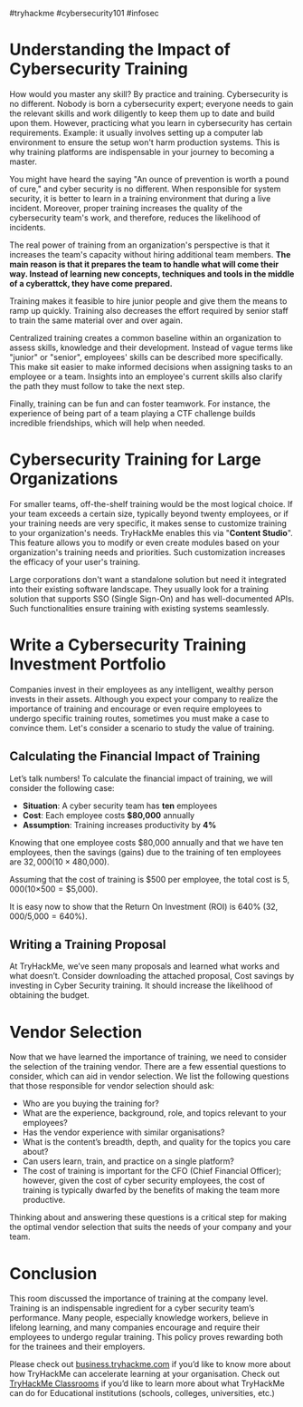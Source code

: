 #tryhackme #cybersecurity101 #infosec 
# Understanding the Impact of Cybersecurity Training

How would you master any skill? By practice and training. Cybersecurity is no different. Nobody is born a cybersecurity expert; everyone needs to gain the relevant skills and work diligently to keep them up to date and build upon them. However, practicing what you learn in cybersecurity has certain requirements. Example: it usually involves setting up a computer lab environment to ensure the setup won't harm production systems. This is why training platforms are indispensable in your journey to becoming a master. 

You might have heard the saying "An ounce of prevention is worth a pound of cure," and cyber security is no different. When responsible for system security, it is better to learn in a training environment that during a live incident. Moreover, proper training increases the quality of the cybersecurity team's work, and therefore, reduces the likelihood of incidents. 

The real power of training from an organization's perspective is that it increases the team's capacity without hiring additional team members. **The main reason is that it prepares the team to handle what will come their way. Instead of learning new concepts, techniques and tools in the middle of a cyberattck, they have come prepared.**

Training makes it feasible to hire junior people and give them the means to ramp up quickly. Training also decreases the effort required by senior staff to train the same material over and over again. 

Centralized training creates a common baseline within an organization to assess skills, knowledge and their development. Instead of vague terms like "junior" or "senior", employees' skills can be described more specifically. This make sit easier to make informed decisions when assigning tasks to an employee or a team. Insights into an employee's current skills also clarify the path they must follow to take the next step. 

Finally, training can be fun and can foster teamwork. For instance, the experience of being part of a team playing a CTF challenge builds incredible friendships, which will help when needed. 
# Cybersecurity Training for Large Organizations

For smaller teams, off-the-shelf training would be the most logical choice. If your team exceeds a certain size, typically beyond twenty employees, or if your training needs are very specific, it makes sense to customize training to your organization's needs. TryHackMe enables this via "**Content Studio**". This feature allows you to modify or even create modules based on your organization's training needs and priorities. Such customization increases the efficacy of your user's training. 

Large corporations don't want a standalone solution but need it integrated into their existing software landscape. They usually look for a training solution that supports SSO (Single Sign-On) and has well-documented APIs. Such functionalities ensure training with existing systems seamlessly. 
# Write a Cybersecurity Training Investment Portfolio

Companies invest in their employees as any intelligent, wealthy person invests in their assets. Although you expect your company to realize the importance of training and encourage or even require employees to undergo specific training routes, sometimes you must make a case to convince them. Let's consider a scenario to study the value of training.
## Calculating the Financial Impact of Training

Let’s talk numbers! To calculate the financial impact of training, we will consider the following case:

- **Situation**: A cyber security team has **ten** employees
- **Cost**: Each employee costs **$80,000** annually
- **Assumption**: Training increases productivity by **4%**

Knowing that one employee costs $80,000 annually and that we have ten employees, then the savings (gains) due to the training of ten employees are $32,000 (10 × 4% × $80,000).

Assuming that the cost of training is $500 per employee, the total cost is $5,000 (10 × $500 = $5,000).

It is easy now to show that the Return On Investment (ROI) is 640% ($32,000/$5,000 = 640%).
## Writing a Training Proposal

At TryHackMe, we’ve seen many proposals and learned what works and what doesn’t. Consider downloading the attached proposal, Cost savings by investing in Cyber Security training. It should increase the likelihood of obtaining the budget.
# Vendor Selection

Now that we have learned the importance of training, we need to consider the selection of the training vendor. There are a few essential questions to consider, which can aid in vendor selection. We list the following questions that those responsible for vendor selection should ask:

- Who are you buying the training for?
- What are the experience, background, role, and topics relevant to your employees?
- Has the vendor experience with similar organisations?
- What is the content’s breadth, depth, and quality for the topics you care about?
- Can users learn, train, and practice on a single platform?
- The cost of training is important for the CFO (Chief Financial Officer); however, given the cost of cyber security employees, the cost of training is typically dwarfed by the benefits of making the team more productive.

Thinking about and answering these questions is a critical step for making the optimal vendor selection that suits the needs of your company and your team.
# Conclusion

This room discussed the importance of training at the company level. Training is an indispensable ingredient for a cyber security team’s performance. Many people, especially knowledge workers, believe in lifelong learning, and many companies encourage and require their employees to undergo regular training. This policy proves rewarding both for the trainees and their employers.

Please check out [business.tryhackme.com](https://business.tryhackme.com) if you’d like to know more about how TryHackMe can accelerate learning at your organisation. Check out [TryHackMe Classrooms](https://tryhackme.com/classrooms) if you’d like to learn more about what TryHackMe can do for Educational institutions (schools, colleges, universities, etc.)
